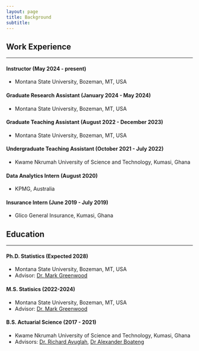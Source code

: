```yaml
---
layout: page
title: Background
subtitle: 
---
```

 
## Work Experience
----------------------------------------------------------------------------

#### Instructor (May 2024 - present)
- Montana State University, Bozeman, MT, USA

#### Graduate Research Assistant (January 2024 - May 2024)
- Montana State University, Bozeman, MT, USA

#### Graduate Teaching Assistant (August 2022 - December 2023)
- Montana State University, Bozeman, MT, USA

#### Undergraduate Teaching Assistant (October 2021 - July 2022)
- Kwame Nkrumah University of Science and Technology, Kumasi, Ghana

#### Data Analytics Intern (August 2020)
- KPMG, Australia

#### Insurance Intern (June 2019 - July 2019)
- Glico General Insurance, Kumasi, Ghana


## Education
--------------------------------------------------------------------------

#### Ph.D. Statistics (Expected 2028)
- Montana State University, Bozeman, MT, USA
- Advisor: [Dr. Mark Greenwood](https://www.math.montana.edu/directory/faculty/1524138/mark-greenwood)

#### M.S. Statisics (2022-2024)
- Montana State University, Bozeman, MT, USA
- Advisor: [Dr. Mark Greenwood](https://www.math.montana.edu/directory/faculty/1524138/mark-greenwood)

#### B.S. Actuarial Science (2017 - 2021)
- Kwame Nkrumah University of Science and Technology, Kumasi, Ghana
- Advisors: [Dr. Richard Avuglah](https://webapps.knust.edu.gh/staff/dirsearch/profile/summary/e17be4024406.html), [Dr Alexander Boateng](https://webapps.knust.edu.gh/staff/dirsearch/profile/summary/3ebafd65aec1.html)





